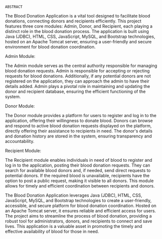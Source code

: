                                                                                 ABSTRACT

The Blood Donation Application is a vital tool designed to facilitate blood donations, connecting donors and recipients efficiently. This project features three core modules: Admin, Donor, and Recipient, each playing a distinct role in the blood donation process. The application is built using Java (JDBC), HTML, CSS, JavaScript, MySQL, and Bootstrap technologies, hosted on an Apache Tomcat server, ensuring a 
user-friendly and secure environment for blood donation coordination.

Admin Module:

The Admin module serves as the central authority responsible for managing blood donation requests. Admin is responsible for accepting or rejecting requests for blood donations. Additionally, if any potential donors are not registered on the application, they can approach the admin to have their details added. Admin plays a pivotal role in maintaining and updating the donor and recipient database, ensuring the efficient functioning of the system.

Donor Module:

The Donor module provides a platform for users to register and log in to the application, offering their willingness to donate blood. Donors can browse and respond to active blood donation requests displayed on the platform, directly offering their assistance to recipients in need. The donor's details and donation history are stored in the system, ensuring transparency and accountability.

Recipient Module:

The Recipient module enables individuals in need of blood to register and log in to the application, posting their blood donation requests. They can search for available blood donors and, if needed, send direct requests to potential donors. If the required blood is unavailable, recipients have the option to post a public request, making it visible to all donors. This module allows for timely and efficient coordination between recipients and donors.


The Blood Donation Application leverages Java (JDBC), HTML, CSS, JavaScript, MySQL, and Bootstrap technologies to create a user-friendly, accessible, and secure platform for blood donation coordination. Hosted on an Apache Tomcat server, it ensures reliable and efficient access for users. The project aims to streamline the process of blood donation, providing a robust tool for administrators, donors, and recipients to connect and save lives. This application is a valuable asset in promoting the timely and effective availability of blood for those in need.

